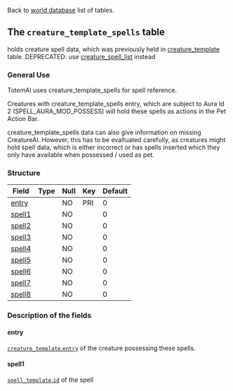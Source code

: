 Back to [world database](https://github.com/cmangos/issues/wiki/Mangosdb_struct) list of tables.

## The `creature_template_spells` table

holds creature spell data, which was previously held in [creature_template](https://github.com/cmangos/issues/wiki/creature_template) table. DEPRECATED: use [creature_spell_list](https://github.com/cmangos/issues/wiki/creature_spell_list) instead

### General Use

TotemAI uses creature_template_spells for spell reference.

Creatures with creature_template_spells entry, which are subject to Aura Id 2 (SPELL_AURA_MOD_POSSESS) will hold these spells as actions in the Pet Action Bar.

creature_template_spells data can also give information on missing CreatureAI. However, this has to be evaltuated carefully, as creatures might hold spell data, which is either incorrect or has spells inserted which they only have available when possessed / used as pet.

### Structure

| Field | Type | Null | Key | Default |
| --- | --- | --- | --- | --- |
|[entry](creature_template_spells#entry)||NO|PRI|0|
|[spell1](creature_template_spells#spell1)||NO||0|
|[spell2](creature_template_spells#spell2)||NO||0|
|[spell3](creature_template_spells#spell3)||NO||0|
|[spell4](creature_template_spells#spell4)||NO||0|
|[spell5](creature_template_spells#spell4)||NO||0|
|[spell6](creature_template_spells#spell4)||NO||0|
|[spell7](creature_template_spells#spell4)||NO||0|
|[spell8](creature_template_spells#spell4)||NO||0|

### Description of the fields

#### entry

[`creature_template`.`entry`](Creature_template#entry) of the creature possessing these spells.

#### spell1

[`spell_template`.`id`](spell_template#id) of the spell